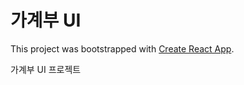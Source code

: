 # 가계부 UI

This project was bootstrapped with [Create React App](https://github.com/facebook/create-react-app).

가계부 UI 프로젝트
